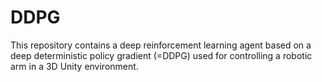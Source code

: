 # DDPG
This repository contains a deep reinforcement learning agent based on a deep deterministic policy gradient (=DDPG) used for controlling a robotic arm in a 3D Unity environment.
